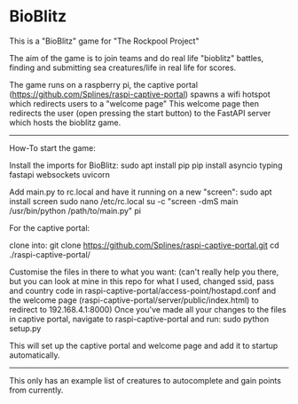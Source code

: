 # BioBlitz


This is a "BioBlitz" game for "The Rockpool Project"

The aim of the game is to join teams and do real life "bioblitz" battles, finding and submitting sea creatures/life in real life for scores.

The game runs on a raspberry pi, the captive portal (https://github.com/Splines/raspi-captive-portal) spawns a wifi hotspot which redirects users to a "welcome page"
This welcome page then redirects the user (open pressing the start button) to the FastAPI server which hosts the bioblitz game.

------------------------------------------------

How-To start the game:

Install the imports for BioBlitz:
sudo apt install pip
pip install asyncio typing fastapi websockets uvicorn

Add main.py to rc.local and have it running on a new "screen":
sudo apt install screen
sudo nano /etc/rc.local
su -c "screen -dmS main /usr/bin/python /path/to/main.py" pi

For the captive portal:

clone into:
git clone https://github.com/Splines/raspi-captive-portal.git
cd ./raspi-captive-portal/

Customise the files in there to what you want:
(can't really help you there, but you can look at mine in this repo for what I used, changed ssid, pass and country code in raspi-captive-portal/access-point/hostapd.conf
and the welcome page (raspi-captive-portal/server/public/index.html) to redirect to 192.168.4.1:8000)
Once you've made all your changes to the files in captive portal, navigate to raspi-captive-portal and run:
sudo python setup.py

This will set up the captive portal and welcome page and add it to startup automatically.

------------------------------------------------

This only has an example list of creatures to autocomplete and gain points from currently.

